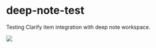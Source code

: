 # deep-note-test
Testing Clarify item integration with deep note workspace.

[<img src="https://deepnote.com/buttons/launch-in-deepnote.svg">](https://deepnote.com/launch?url=https%3A%2F%2Fgithub.com%2Foddaspa%2Fdeep-note-test%2Fblob%2Fmain%2FClarify%2520Playground.ipynb)
